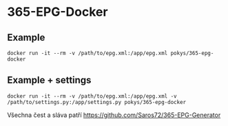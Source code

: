 # 365-EPG-Docker
## Example
    docker run -it --rm -v /path/to/epg.xml:/app/epg.xml pokys/365-epg-docker
## Example + settings
    docker run -it --rm -v /path/to/epg.xml:/app/epg.xml -v /path/to/settings.py:/app/settings.py pokys/365-epg-docker


Všechna čest a sláva patří https://github.com/Saros72/365-EPG-Generator 

